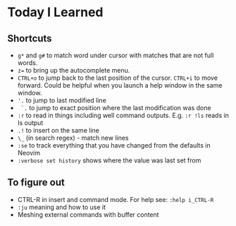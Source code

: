 # Today I Learned

## Shortcuts

* `g*` and `g#` to match word under cursor with matches that are not full words.
* `z=` to bring up the autocomplete menu.
* `CTRL+o` to jump back to the last position of the cursor. `CTRL+i` to move forward. Could be helpful when you launch a help window in the same window.
* `'.` to jump to last modified line
* `` `.`` to jump to exact position where the last modification was done
* `:r` to read in things including well command outputs. E.g. `:r !ls` reads in ls output
* `.!` to insert on the same line
* `\_` (in search regex) - match new lines
* `:se` to track everything that you have changed from the defaults in Neovim
* `:verbose set history` shows where the value was last set from

## To figure out

* CTRL-R in insert and command mode. For help see: `:help i_CTRL-R`
* `:ju` meaning and how to use it
* Meshing external commands with buffer content
